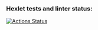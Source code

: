 ### Hexlet tests and linter status:
[![Actions Status](https://github.com/StKaterina/frontend-project-lvl3/workflows/hexlet-check/badge.svg)](https://github.com/StKaterina/frontend-project-lvl3/actions)